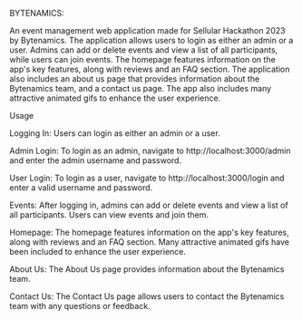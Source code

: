 BYTENAMICS:

An event management web application made for Sellular Hackathon 2023 by Bytenamics. The application allows users to login as either an admin or a user. Admins can add or delete events and view a list of all participants, while users can join events. The homepage features information on the app's key features, along with reviews and an FAQ section. The application also includes an about us page that provides information about the Bytenamics team, and a contact us page. The app also includes many attractive animated gifs to enhance the user experience.



Usage


Logging In:
Users can login as either an admin or a user.

Admin Login:
To login as an admin, navigate to http://localhost:3000/admin and enter the admin username and password.

User Login:
To login as a user, navigate to http://localhost:3000/login and enter a valid username and password.

Events:
After logging in, admins can add or delete events and view a list of all participants. Users can view events and join them.

Homepage:
The homepage features information on the app's key features, along with reviews and an FAQ section. Many attractive animated gifs have been included to enhance the user experience.

About Us:
The About Us page provides information about the Bytenamics team.

Contact Us:
The Contact Us page allows users to contact the Bytenamics team with any questions or feedback.
